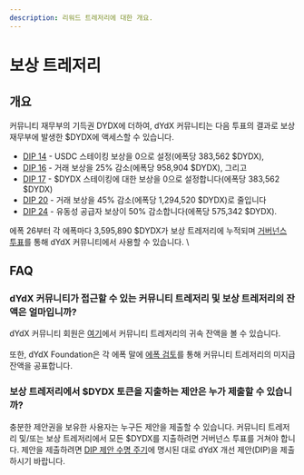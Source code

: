```yaml
---
description: 리워드 트레저리에 대한 개요.
---
```


# 보상 트레저리

## 개요

커뮤니티 재무부의 기득권 DYDX에 더하여, dYdX 커뮤니티는 다음 투표의 결과로 보상 재무부에 발생한 $DYDX에 액세스할 수 있습니다.

* [DIP 14](https://dydx.community/dashboard/proposal/7) - USDC 스테이킹 보상을 0으로 설정(에폭당 383,562 $DYDX),
* [DIP 16](https://dydx.community/dashboard/proposal/8) - 거래 보상을 25% 감소(에폭당 958,904 $DYDX), 그리고
* [DIP 17](https://dydx.community/dashboard/proposal/9) - $DYDX 스테이킹에 대한 보상을 0으로 설정합니다(에폭당 383,562 $DYDX)
* [DIP 20](https://dydx.community/dashboard/proposal/11) - 거래 보상을 45% 감소(에폭당 1,294,520 $DYDX)로 줄입니다
* [DIP 24](https://github.com/dydxfoundation/dip/blob/master/content/dips/DIP-24.md) - 유동성 공급자 보상이 50% 감소합니다(에폭당 575,342 $DYDX).

에폭 26부터 각 에폭마다 3,595,890 $DYDX가 보상 트레저리에 누적되며 [거버넌스 투표](https://docs.dydx.community/dydx-governance/voting-and-governance/governance-parameters)를 통해 dYdX 커뮤니티에서 사용할 수 있습니다. \


## FAQ

### dYdX 커뮤니티가 접근할 수 있는 커뮤니티 트레저리 및 보상 트레저리의 잔액은 얼마입니까?

dYdX 커뮤니티 회원은 [여기](https://dydx.shippooor.xyz/)에서 커뮤니티 트레저리의 귀속 잔액을 볼 수 있습니다. \
\
또한, dYdX Foundation은 각 에폭 말에 [에폭 검토](https://dydx.foundation/blog)를 통해 커뮤니티 트레저리의 미지급 잔액을 공표합니다.

### 보상 트레저리에서 $DYDX 토큰을 지출하는 제안은 누가 제출할 수 있습니까?

충분한 제안권을 보유한 사용자는 누구든 제안을 제출할 수 있습니다. 커뮤니티 트레저리 및/또는 보상 트레저리에서 모든 $DYDX를 지출하려면 거버넌스 투표를 거쳐야 합니다. 제안을 제출하려면 [DIP 제안 수명 주기](../voting-and-governance/dip-proposal-lifecycle.md)에 명시된 대로 dYdX 개선 제안(DIP)을 제출하시기 바랍니다.

